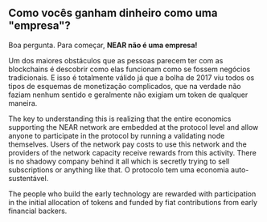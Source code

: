 ## Como vocês ganham dinheiro como uma "empresa"?

Boa pergunta. Para começar, **NEAR não é uma empresa!**

Um dos maiores obstáculos que as pessoas parecem ter com as blockchains é descobrir como elas funcionam como se fossem negócios tradicionais. E isso é totalmente válido já que a bolha de 2017 viu todos os tipos de esquemas de monetização complicados, que na verdade não faziam nenhum sentido e geralmente não exigiam um token de qualquer maneira.

The key to understanding this is realizing that the entire economics supporting the NEAR network are embedded at the protocol level and allow anyone to participate in the protocol by running a validating node themselves. Users of the network pay costs to use this network and the providers of the network capacity receive rewards from this activity.  There is no shadowy company behind it all which is secretly trying to sell subscriptions or anything like that. O protocolo tem uma economia auto-sustentável.

The people who build the early technology are rewarded with participation in the initial allocation of tokens and funded by fiat contributions from early financial backers.
